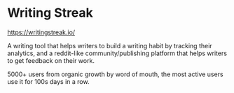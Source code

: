 # Writing Streak

https://writingstreak.io/

A writing tool that helps writers to build a writing habit by tracking their analytics, and a reddit-like community/publishing platform that helps writers to get feedback on their work.

5000+ users from organic growth by word of mouth, the most active users use it for 100s days in a row.
